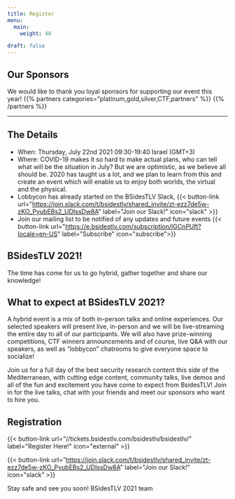 ```yaml
---
title: Register
menu:
  main:
    weight: 40

draft: false
---
```




## Our Sponsors
We would like to thank you loyal sponsors for supporting our event this year!
{{% partners categories="platinum,gold,silver,CTF,partners" %}}
{{% /partners %}}

---

## The Details
- When: Thursday, July 22nd 2021 09:30-19:40 Israel (GMT+3)
- Where: COVID-19 makes it so hard to make actual plans, who can tell what will be the situation in July?
But we are optimistic, as we believe all should be. 2020 has taught us a lot, and we plan to learn from this and create an event which will enable us to enjoy both worlds, the virtual and the physical.
- Lobbycon has already started on the BSidesTLV Slack, {{< button-link url="https://join.slack.com/t/bsidestlv/shared_invite/zt-ezz7de5w-zKO_PyubEBs2_UDIssDw8A" label="Join our Slack!" icon="slack" >}}
- Join our mailing list to be notified of any updates and future events {{< button-link url="https://e.bsidestlv.com/subscription/lGCnPUft?locale=en-US" label="Subscribe" icon="subscribe">}}

## BSidesTLV 2021!

The time has come for us to go hybrid, gather together and share our knowledge!

## What to expect at BSidesTLV 2021?

A hybrid event is a mix of both in-person talks and online experiences. Our selected speakers will present live, in-person and we will be live-streaming the entire day to all of our participants. We will also have prize-winning competitions, CTF winners announcements and of course, live Q&A with our speakers, as well as “lobbycon” chatrooms to give everyone space to socialize!

Join us for a full day of the best security research content this side of the Mediterranean, with cutting edge content, community talks, live demos and all of the fun and excitement you have come to expect from BsidesTLV! Join in for the live talks, chat with your friends and meet our sponsors who want to hire you.

## Registration
{{< button-link
	url="//tickets.bsidestlv.com/bsidestlv/bsidestlv/"
	label="Register Here!"
	icon="external" >}}

{{< button-link
	url="https://join.slack.com/t/bsidestlv/shared_invite/zt-ezz7de5w-zKO_PyubEBs2_UDIssDw8A"
	label="Join our Slack!"
	icon="slack" >}}

Stay safe and see you soon! BSidesTLV 2021 team
